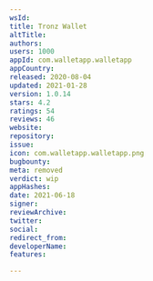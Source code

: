 ```yaml
---
wsId: 
title: Tronz Wallet
altTitle: 
authors: 
users: 1000
appId: com.walletapp.walletapp
appCountry: 
released: 2020-08-04
updated: 2021-01-28
version: 1.0.14
stars: 4.2
ratings: 54
reviews: 46
website: 
repository: 
issue: 
icon: com.walletapp.walletapp.png
bugbounty: 
meta: removed
verdict: wip
appHashes: 
date: 2021-06-18
signer: 
reviewArchive: 
twitter: 
social: 
redirect_from: 
developerName: 
features: 

---
```


